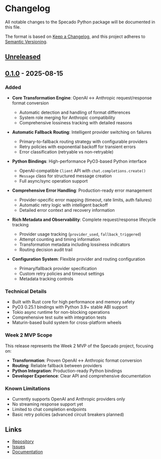 # Changelog

All notable changes to the Specado Python package will be documented in this file.

The format is based on [Keep a Changelog](https://keepachangelog.com/en/1.0.0/),
and this project adheres to [Semantic Versioning](https://semver.org/spec/v2.0.0.html).

## [Unreleased]

## [0.1.0] - 2025-08-15

### Added
- **Core Transformation Engine**: OpenAI ↔ Anthropic request/response format conversion
  - Automatic detection and handling of format differences
  - System role merging for Anthropic compatibility
  - Comprehensive lossiness tracking with detailed reasons
  
- **Automatic Fallback Routing**: Intelligent provider switching on failures
  - Primary-to-fallback routing strategy with configurable providers
  - Retry policies with exponential backoff for transient errors
  - Error classification (retryable vs non-retryable)
  
- **Python Bindings**: High-performance PyO3-based Python interface
  - OpenAI-compatible `Client` API with `chat.completions.create()`
  - `Message` class for structured message creation
  - Full async/sync operation support
  
- **Comprehensive Error Handling**: Production-ready error management
  - Provider-specific error mapping (timeout, rate limits, auth failures)
  - Automatic retry logic with intelligent backoff
  - Detailed error context and recovery information
  
- **Rich Metadata and Observability**: Complete request/response lifecycle tracking
  - Provider usage tracking (`provider_used`, `fallback_triggered`)
  - Attempt counting and timing information
  - Transformation metadata including lossiness indicators
  - Routing decision audit trail
  
- **Configuration System**: Flexible provider and routing configuration
  - Primary/fallback provider specification
  - Custom retry policies and timeout settings
  - Metadata tracking controls

### Technical Details
- Built with Rust core for high performance and memory safety
- PyO3 0.25.1 bindings with Python 3.9+ stable ABI support
- Tokio async runtime for non-blocking operations
- Comprehensive test suite with integration tests
- Maturin-based build system for cross-platform wheels

### Week 2 MVP Scope
This release represents the Week 2 MVP of the Specado project, focusing on:
- **Transformation**: Proven OpenAI ↔ Anthropic format conversion
- **Routing**: Reliable fallback between providers
- **Python Integration**: Production-ready Python bindings
- **Developer Experience**: Clear API and comprehensive documentation

### Known Limitations
- Currently supports OpenAI and Anthropic providers only
- No streaming response support yet
- Limited to chat completion endpoints
- Basic retry policies (advanced circuit breakers planned)

## Links
- [Repository](https://github.com/specado/specado-rust)
- [Issues](https://github.com/specado/specado-rust/issues)
- [Documentation](https://docs.specado.com)

[Unreleased]: https://github.com/specado/specado-rust/compare/v0.1.0...HEAD
[0.1.0]: https://github.com/specado/specado-rust/releases/tag/v0.1.0